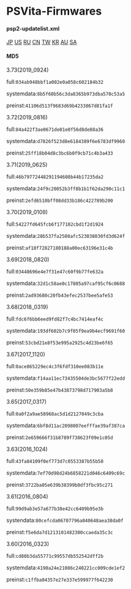 # PSVita-Firmwares
#### psp2-updatelist.xml
[JP](http://fjp01.psp2.update.playstation.net/update/psp2/list/jp/psp2-updatelist.xml)
[US](http://fus01.psp2.update.playstation.net/update/psp2/list/us/psp2-updatelist.xml)
[RU](http://fru01.psp2.update.playstation.net/update/psp2/list/ru/psp2-updatelist.xml)
[CN](http://fcn01.psp2.update.playstation.net/update/psp2/list/cn/psp2-updatelist.xml)
[TW](http://ftw01.psp2.update.playstation.net/update/psp2/list/tw/psp2-updatelist.xml)
[KR](http://fkr01.psp2.update.playstation.net/update/psp2/list/kr/psp2-updatelist.xml)
[AU](http://fau01.psp2.update.playstation.net/update/psp2/list/au/psp2-updatelist.xml)
[SA](http://fsa01.psp2.update.playstation.net/update/psp2/list/sa/psp2-updatelist.xml)
#### MD5
3.73(2019_0924)

full:`034ab948bbf1a002e0a058c602184b32`

systemdata:`8b5f60b56c3da8365b973dba570c53a5`

preinst:`41106d513f9683d69b4233867d81fa1f`

3.72(2019_0816)

full:`84a422f3ae0671de01e0f56d8de88a36`

systemdata:`d7826f523d8e6184389f6e6783df9960`

preinst:`25ff18b04d8c3bc6b0f9cb71c4b3a433`

3.71(2019_0625)

full:`46b79772448291194608b44b17235da2`

systemdata:`24f9c20052b3ff8b1b1f62da290c11c1`

preinst:`2efd6510bff08dd33b186c422789b200`

3.70(2019_0109)

full:`54227fd645fcb6f177102cbd1f2d1924`

systemdata:`28b537fa2508afc523038030fd3d624f`

preinst:`af18f72827180188a00ec63196e31c4b`

3.69(2018_0820)

full:`03448696e4e7f31e47c60f9b77fe632a`

systemdata:`32d1c58ae0c17805a97caf95cf6c0688`

preinst:`2ad93680c20fb43efec2537bee5afe53`

3.68(2018_0319)

full:`fdc6f6bb6eed9fd82f7c4bc7414eaf4c`

systemdata:`193df602b7c9f05f9ea9b4ecf9691f60`

preinst:`53cbd21e8f53e995a2925c4d23be6f65`

3.67(2017_1120)

full:`0ace865229ec4c3f6fdf310ee083b11e`

systemdata:`f14aa11ec73435504de3bc5677f22edd`

preinst:`50e359b85e47b43873798d717903a5b8`

3.65(2017_0317)

full:`0a0f2a9ae58968ac5d1d2127049c3cba`

systemdata:`6bf8d11ac2098007eefffae39af387ca`

preinst:`2e659666f31b8789f738623f09e1c05d`

3.63(2016_1024)

full:`43fa84109f0ef773d7c0553387b55b50`

systemdata:`7ef70d98d24b6858221d046c6409c69c`

preinst:`3722ba05e639b38399b0df3fbc95c271`

3.61(2016_0804)

full:`99d9ab3e57a677b38e42cc6409b95e3b`

systendata:`80cefcda06707796a040648aea38da0f`

preinst:`f5e6da7d1213101482300ccaeda35c3c`

3.60(2016_0323)

full:`cd80b3da55771c99557db552542dff2b`

systemdata:`4190a24e21086c240221cc009cde1ef2`

preinst:`c1ffba04357e27e337e599977f642230`
